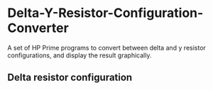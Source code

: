 # Delta-Y-Resistor-Configuration-Converter

A set of HP Prime programs to convert between delta and y resistor configurations, and display the result graphically.

## Delta resistor configuration

